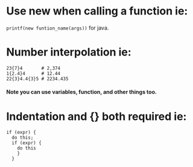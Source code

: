 # Use new when calling a function ie: 
```printf(new funtion_name(args))``` for java.

# Number interpolation ie:
``` 
23{7}4       # 2,374
1{2.4}4      # 12.44
22{3}4.4{3}5 # 2234.435
``` 
#### Note you can use variables, function, and other things too.


# Indentation and {} both required ie:
```
if (expr) {
  do this;
  if (expr) {
    do this
    }
  }
```
